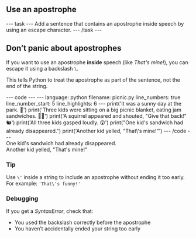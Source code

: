 <h2 class="c-project-heading--task">Use an apostrophe</h2>
--- task ---
Add a sentence that contains an apostrophe inside speech by using an escape character.
--- /task ---

<h2 class="c-project-heading--explainer">Don’t panic about apostrophes</h2>

If you want to use an apostrophe **inside** speech (like *That's mine!*), you can escape it using a backslash `\`.

This tells Python to treat the apostrophe as part of the sentence, not the end of the string.

<div class="c-project-code">
--- code ---
---
language: python
filename: picnic.py
line_numbers: true
line_number_start: 5
line_highlights: 6
---
print('It was a sunny day at the park. 🌳')
print('Three kids were sitting on a big picnic blanket, eating jam sandwiches. 🧺🥪')
print('A squirrel appeared and shouted, "Give that back!" 🐿️')
print('All three kids gasped loudly. 😲')
print("One kid's sandwich had already disappeared.")
print('Another kid yelled, "That\'s mine!"')
--- /code ---
</div>

<div class="c-project-output">
One kid's sandwich had already disappeared.<br />
Another kid yelled, "That's mine!"
</div>

<div class="c-project-callout c-project-callout--tip">

### Tip

Use `\'` inside a string to include an apostrophe without ending it too early.  
For example: `'That\'s funny!'`

</div>

<div class="c-project-callout c-project-callout--debug">

### Debugging

If you get a *SyntaxError*, check that:<br />
- You used the backslash correctly before the apostrophe<br />
- You haven’t accidentally ended your string too early

</div>

